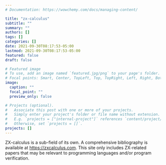 ```yaml
---
# Documentation: https://wowchemy.com/docs/managing-content/

title: "zx-calculus"
subtitle: ""
summary: ""
authors: []
tags: []
categories: []
date: 2021-09-30T08:17:53-05:00
lastmod: 2021-09-30T08:17:53-05:00
featured: false
draft: false

# Featured image
# To use, add an image named `featured.jpg/png` to your page's folder.
# Focal points: Smart, Center, TopLeft, Top, TopRight, Left, Right, BottomLeft, Bottom, BottomRight.
image:
  caption: ""
  focal_point: ""
  preview_only: false

# Projects (optional).
#   Associate this post with one or more of your projects.
#   Simply enter your project's folder or file name without extension.
#   E.g. `projects = ["internal-project"]` references `content/project/deep-learning/index.md`.
#   Otherwise, set `projects = []`.
projects: []
---
```

ZX-calculus is a sub-field of its own. A comprehensive bibliography is available at https://zxcalculus.com. This site only includes ZX-related papers that may be relevant to programming languages and/or program verification.
